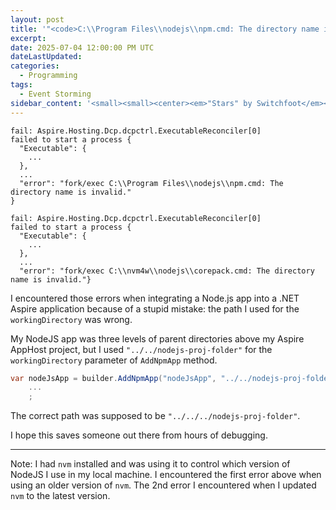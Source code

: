 ```yaml
---
layout: post
title: '"<code>C:\\Program Files\\nodejs\\npm.cmd: The directory name is invalid.</code>" Error when integrating a Node.js app into a .NET Aspire application'
excerpt: 
date: 2025-07-04 12:00:00 PM UTC
dateLastUpdated:
categories:
  - Programming
tags: 
  - Event Storming
sidebar_content: '<small><small><center><em>"Stars" by Switchfoot</em></center></small></small> <iframe width="100%" src="https://www.youtube.com/embed/d473jZKjhvQ?si=WdGf_aZ1WeIcRt--" title="YouTube video player" frameborder="0" allow="accelerometer; autoplay; clipboard-write; encrypted-media; gyroscope; picture-in-picture; web-share" referrerpolicy="strict-origin-when-cross-origin" allowfullscreen></iframe>'
---
```


```
fail: Aspire.Hosting.Dcp.dcpctrl.ExecutableReconciler[0]
failed to start a process {
  "Executable": {
    ...
  }, 
  ...
  "error": "fork/exec C:\\Program Files\\nodejs\\npm.cmd: The directory name is invalid."
}
```

```
fail: Aspire.Hosting.Dcp.dcpctrl.ExecutableReconciler[0]
failed to start a process {
  "Executable": {
    ...
  }, 
  ...
  "error": "fork/exec C:\\nvm4w\\nodejs\\corepack.cmd: The directory name is invalid."}
```

I encountered those errors when integrating a Node.js app into a .NET Aspire application because of a stupid mistake: the path I used for the `workingDirectory` was wrong.

My NodeJS app was three levels of parent directories above my Aspire AppHost project, but I used `"../../nodejs-proj-folder"` for the `workingDirectory` parameter of `AddNpmApp` method.

``` csharp
var nodeJsApp = builder.AddNpmApp("nodeJsApp", "../../nodejs-proj-folder", "start:dev")
    ...
    ;
```

The correct path was supposed to be `"../../../nodejs-proj-folder"`.

I hope this saves someone out there from hours of debugging.

---

Note: I had `nvm` installed and was using it to control which version of NodeJS I use in my local machine. I encountered the first error above when using an older version of `nvm`. The 2nd error I encountered when I updated `nvm` to the latest version.
